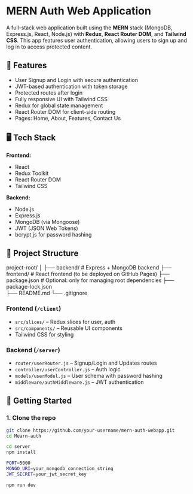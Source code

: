 # MERN Auth Web Application

A full-stack web application built using the **MERN** stack (MongoDB, Express.js, React, Node.js) with **Redux**, **React Router DOM**, and **Tailwind CSS**. This app features user authentication, allowing users to sign up and log in to access protected content.

## 🔐 Features

- User Signup and Login with secure authentication
- JWT-based authentication with token storage
- Protected routes after login
- Fully responsive UI with Tailwind CSS
- Redux for global state management
- React Router DOM for client-side routing
- Pages: Home, About, Features, Contact Us

## 🖥️ Tech Stack

**Frontend:**

- React
- Redux Toolkit
- React Router DOM
- Tailwind CSS

**Backend:**

- Node.js
- Express.js
- MongoDB (via Mongoose)
- JWT (JSON Web Tokens)
- bcrypt.js for password hashing

## 📂 Project Structure

project-root/
│
├── backend/ # Express + MongoDB backend
├── frontend/ # React frontend (to be deployed on GitHub Pages)
├── package.json # Optional: only for managing root dependencies
├── package-lock.json  
├── README.md
└── .gitignore

### Frontend (`/client`)

- `src/slices/` – Redux slices for user, auth
- `src/components/` – Reusable UI components
- Tailwind CSS for styling

### Backend (`/server`)

- `router/userRouter.js` – Signup/Login and Updates routes
- `controller/userController.js` – Auth logic
- `models/userModel.js` – User schema with password hashing
- `middleware/authMiddleware.js` – JWT authentication

## 🚀 Getting Started

### 1. Clone the repo

```bash
git clone https://github.com/your-username/mern-auth-webapp.git
cd Mearn-auth

cd server
npm install

PORT=5000
MONGO_URI=your_mongodb_connection_string
JWT_SECRET=your_jwt_secret_key

npm run dev
```
